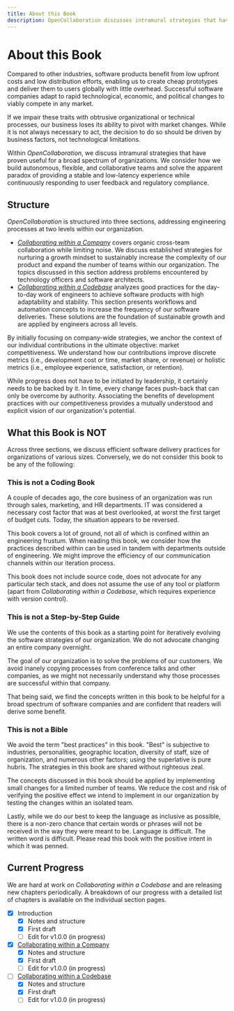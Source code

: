 ```yaml
---
title: About this Book
description: OpenCollaboration discusses intramural strategies that have proven useful for a broad spectrum of organizations. We consider how to build autonomous, flexible, and collaborative teams and solve the apparent paradox of providing a stable and low-latency experience while continuously responding to user feedback and regulatory compliance.
---
```


# About this Book

Compared to other industries, software products benefit from low upfront costs and low distribution efforts, enabling us to create cheap prototypes and deliver them to users globally with little overhead. Successful software companies adapt to rapid technological, economic, and political changes to viably compete in any market.

If we impair these traits with obtrusive organizational or technical processes, our business loses its ability to pivot with market changes. While it is not always necessary to act, the decision to do so should be driven by business factors, not technological limitations.

Within *OpenCollaboration*, we discuss intramural strategies that have proven useful for a broad spectrum of organizations. We consider how we build autonomous, flexible, and collaborative teams and solve the apparent paradox of providing a stable and low-latency experience while continuously responding to user feedback and regulatory compliance.

## Structure

*OpenCollaboration* is structured into three sections, addressing engineering processes at two levels within our organization.

- [*Collaborating within a Company*](../collaborating-within-a-company/README.md) covers organic cross-team collaboration while limiting noise. We discuss established strategies for nurturing a growth mindset to sustainably increase the complexity of our product and expand the number of teams within our organization. The topics discussed in this section address problems encountered by technology officers and software architects.
- [*Collaborating within a Codebase*](../collaborating-within-a-codebase/README.md) analyzes good practices for the day-to-day work of engineers to achieve software products with high adaptability and stability. This section presents workflows and automation concepts to increase the frequency of our software deliveries. These solutions are the foundation of sustainable growth and are applied by engineers across all levels.

By initially focusing on company-wide strategies, we anchor the context of our individual contributions in the ultimate objective: market competitiveness. We understand how our contributions improve discrete metrics (i.e., development cost or time, market share, or revenue) or holistic metrics (i.e., employee experience, satisfaction, or retention).

While progress does not have to be initiated by leadership, it certainly needs to be backed by it. In time, every change faces push-back that can only be overcome by authority. Associating the benefits of development practices with our competitiveness provides a mutually understood and explicit vision of our organization's potential.

## What this Book is NOT

Across three sections, we discuss efficient software delivery practices for organizations of various sizes. Conversely, we do not consider this book to be any of the following:

### This is not a Coding Book

<!-- TODO: (Daniel) Remove this paragraph and add section about how this is not a devops pipeline coding tutorial -->

A couple of decades ago, the core business of an organization was run through sales, marketing, and HR departments. IT was considered a necessary cost factor that was at best overlooked, at worst the first target of budget cuts. Today, the situation appears to be reversed.

This book covers a lot of ground, not all of which is confined within an engineering frustum. When reading this book, we consider how the practices described within can be used in tandem with departments outside of engineering. We might improve the efficiency of our communication channels within our iteration process.

This book does not include source code, does not advocate for any particular tech stack, and does not assume the use of any tool or platform (apart from *Collaborating within a Codebase*, which requires experience with version control).

### This is not a Step-by-Step Guide

We use the contents of this book as a starting point for iteratively evolving the software strategies of our organization. We do not advocate changing an entire company overnight.

The goal of our organization is to solve the problems of our customers. We avoid inanely copying processes from conference talks and other companies, as we might not necessarily understand why those processes are successful within that company.

That being said, we find the concepts written in this book to be helpful for a broad spectrum of software companies and are confident that readers will derive some benefit.

### This is not a Bible

We avoid the term "best practices" in this book. "Best" is subjective to industries, personalities, geographic location, diversity of staff, size of organization, and numerous other factors; using the superlative is pure hubris. The strategies in this book are shared without righteous zeal.

The concepts discussed in this book should be applied by implementing small changes for a limited number of teams. We reduce the cost and risk of verifying the positive effect we intend to implement in our organization by testing the changes within an isolated team.

Lastly, while we do our best to keep the language as inclusive as possible, there is a non-zero chance that certain words or phrases will not be received in the way they were meant to be. Language is difficult. The written word is difficult. Please read this book with the positive intent in which it was penned.

## Current Progress

We are hard at work on *Collaborating within a Codebase* and are releasing new chapters periodically. A breakdown of our progress with a detailed list of chapters is available on the individual section pages.

- [x] Introduction
    - [x] Notes and structure
    - [x] First draft
    - [ ] Edit for v1.0.0 (in progress)
- [x] [Collaborating within a Company](../collaborating-within-a-company/README.md)
    - [x] Notes and structure
    - [x] First draft
    - [ ] Edit for v1.0.0 (in progress)
- [ ] [Collaborating within a Codebase](../collaborating-within-a-codebase/README.md)
    - [x] Notes and structure
    - [x] First draft
    - [ ] Edit for v1.0.0 (in progress)
